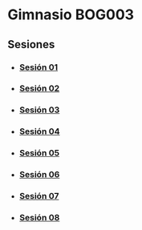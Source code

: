 # Gimnasio BOG003

## Sesiones

- ### [Sesión 01](./session-01.md)
- ### [Sesión 02](./session-02.md)
- ### [Sesión 03](./session-03.md)
- ### [Sesión 04](./session-04.md)
- ### [Sesión 05](./session-05.md)
- ### [Sesión 06](./session-06.md)
- ### [Sesión 07](./session-07.md)
- ### [Sesión 08](./session-08.md)
